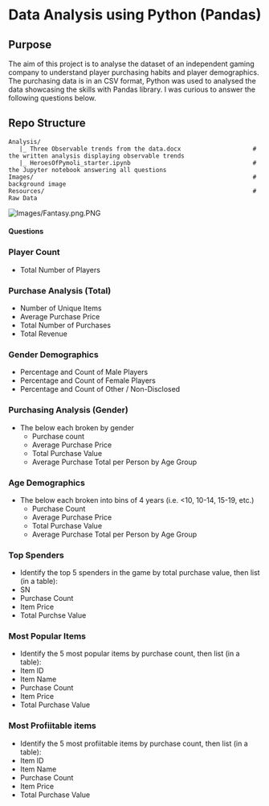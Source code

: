 # Data Analysis using Python (Pandas)

## Purpose

The aim of this project is to analyse the dataset of an independent gaming company to understand player purchasing habits and player demographics. The purchasing data is in an CSV format, Python was used to analysed the data showcasing the skills with Pandas library. I was curious to answer the following questions below.

## Repo Structure

```
Analysis/    
   |_ Three Observable trends from the data.docx                    # the written analysis displaying observable trends
   |_ HeroesOfPymoli_starter.ipynb                                  # the Jupyter notebook answering all questions
Images/                                                             # background image
Resources/                                                          # Raw Data

```

![Images/Fantasy.png.PNG](/Images/Fantasy.png.PNG)
#### Questions

### Player Count

* Total Number of Players

### Purchase Analysis (Total)

* Number of Unique Items
* Average Purchase Price
* Total Number of Purchases
* Total Revenue

### Gender Demographics

* Percentage and Count of Male Players
* Percentage and Count of Female Players
* Percentage and Count of Other / Non-Disclosed

### Purchasing Analysis (Gender)

* The below each broken by gender
  * Purchase count
  * Average Purchase Price
  * Total Purchase Value
  * Average Purchase Total per Person by Age Group
  
### Age Demographics

* The below each broken into bins of 4 years (i.e. &lt;10, 10-14, 15-19, etc.)
    * Purchase Count
    * Average Purchase Price
    * Total Purchase Value
    * Average Purchase Total per Person by Age Group
    
 ### Top Spenders
 
 * Identify the top 5 spenders in the game by total purchase value, then list (in a table):
  * SN
  * Purchase Count
  * Item Price
  * Total Purchse Value
  
 ### Most Popular Items
 
 * Identify the 5 most popular items by purchase count, then list (in a table):
  * Item ID
  * Item Name
  * Purchase Count
  * Item Price
  * Total Purchase Value
  
 ### Most Profiitable items
 
 * Identify the 5 most profiitable items by purchase count, then list (in a table):
  * Item ID
  * Item Name
  * Purchase Count
  * Item Price
  * Total Purchase Value
 
 
  
 
  
    
 
  

  

